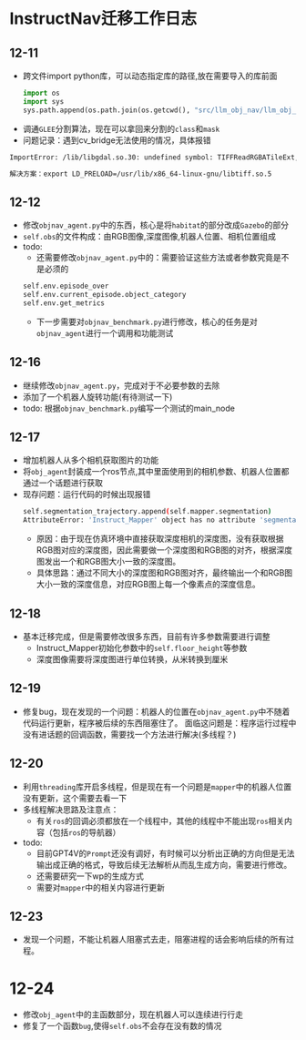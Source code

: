 # InstructNav迁移工作日志
## 12-11
* 跨文件import python库，可以动态指定库的路径,放在需要导入的库前面
    ```python
    import os
    import sys
    sys.path.append(os.path.join(os.getcwd(), "src/llm_obj_nav/llm_obj_nav"))
    ```
* 调通`GLEE`分割算法，现在可以拿回来分割的`class`和`mask`
* 问题记录：遇到cv_bridge无法使用的情况，具体报错
```bash
ImportError: /lib/libgdal.so.30: undefined symbol: TIFFReadRGBATileExt, version LIBTIFF_4.0

解决方案：export LD_PRELOAD=/usr/lib/x86_64-linux-gnu/libtiff.so.5
```

## 12-12
* 修改`objnav_agent.py`中的东西，核心是将`habitat`的部分改成`Gazebo`的部分
* `self.obs`的文件构成：由RGB图像,深度图像,机器人位置、相机位置组成
* todo: 
    * 还需要修改`objnav_agent.py`中的：需要验证这些方法或者参数究竟是不是必须的
    ```bash
    self.env.episode_over
    self.env.current_episode.object_category
    self.env.get_metrics
    ```
    * 下一步需要对`objnav_benchmark.py`进行修改，核心的任务是对`objnav_agent`进行一个调用和功能测试

## 12-16
* 继续修改`objnav_agent.py`，完成对于不必要参数的去除
* 添加了一个机器人旋转功能(有待测试一下)
* todo: 根据`objnav_benchmark.py`编写一个测试的main_node

## 12-17
* 增加机器人从多个相机获取图片的功能
* 将`obj_agent`封装成一个ros节点,其中里面使用到的相机参数、机器人位置都通过一个话题进行获取
* 现存问题：运行代码的时候出现报错
    ```bash
    self.segmentation_trajectory.append(self.mapper.segmentation)
    AttributeError: 'Instruct_Mapper' object has no attribute 'segmentation'
    ```
    * 原因：由于现在仿真环境中直接获取深度相机的深度图，没有获取根据RGB图对应的深度图，因此需要做一个深度图和RGB图的对齐，根据深度图发出一个和RGB图大小一致的深度图。
    * 具体思路：通过不同大小的深度图和RGB图对齐，最终输出一个和RGB图大小一致的深度信息，对应RGB图上每一个像素点的深度信息。

## 12-18
* 基本迁移完成，但是需要修改很多东西，目前有许多参数需要进行调整
    * Instruct_Mapper初始化参数中的`self.floor_height`等参数
    * 深度图像需要将深度图进行单位转换，从米转换到厘米

## 12-19
* 修复bug，现在发现的一个问题：机器人的位置在`objnav_agent.py`中不随着代码运行更新，程序被后续的东西阻塞住了。
面临这问题是：程序运行过程中没有进话题的回调函数，需要找一个方法进行解决(多线程？)

## 12-20 
* 利用`threading`库开启多线程，但是现在有一个问题是`mapper`中的机器人位置没有更新，这个需要去看一下
* 多线程解决思路及注意点：
    * 有关`ros`的回调必须都放在一个线程中，其他的线程中不能出现`ros`相关内容（包括`ros`的导航器）
* todo: 
    * 目前GPT4V的`Prompt`还没有调好，有时候可以分析出正确的方向但是无法输出成正确的格式，导致后续无法解析从而乱生成方向，需要进行修改。
    * 还需要研究一下wp的生成方式
    * 需要对`mapper`中的相关内容进行更新

## 12-23 
* 发现一个问题，不能让机器人阻塞式去走，阻塞进程的话会影响后续的所有过程。

# 12-24
* 修改`obj_agent`中的主函数部分，现在机器人可以连续进行行走
* 修复了一个函数`bug`,使得`self.obs`不会存在没有数的情况